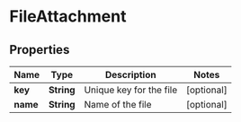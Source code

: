 

# FileAttachment


## Properties

| Name | Type | Description | Notes |
|------------ | ------------- | ------------- | -------------|
|**key** | **String** | Unique key for the file |  [optional] |
|**name** | **String** | Name of the file |  [optional] |




